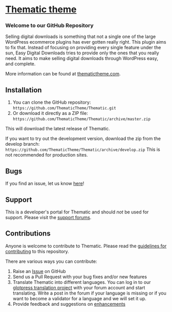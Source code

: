 # [Thematic theme](http://thematictheme.com)  #

### Welcome to our GitHub Repository

Selling digital downloads is something that not a single one of the large WordPress ecommerce plugins has ever gotten really right. This plugin aims to fix that. Instead of focusing on providing every single feature under the sun, Easy Digital Downloads tries to provide only the ones that you really need. It aims to make selling digital downloads through WordPress easy, and complete.

More information can be found at [thematictheme.com](http://thematictheme.com/).

## Installation ##

1. You can clone the GitHub repository: `https://github.com/ThematicTheme/Thematic.git`
2. Or download it directly as a ZIP file: `https://github.com/ThematicTheme/Thematic/archive/master.zip`

This will download the latest release of Thematic. 

If you want to try out the development version, download the zip from the develop branch: `https://github.com/ThematicTheme/Thematic/archive/develop.zip` This is not recommended for production sites.


## Bugs ##
If you find an issue, let us know [here](https://github.com/ThematicTheme/Thematic/issues?state=open)!

## Support ##
This is a developer's portal for Thematic and should _not_ be used for support. Please visit the [support forums](http://thematictheme.com/forums/).

## Contributions ##
Anyone is welcome to contribute to Thematic. Please read the [guidelines for contributing](https://github.com/ThematicTheme/Thematic/blob/master/CONTRIBUTING.md) to this repository.

There are various ways you can contribute:

1. Raise an [Issue](https://github.com/ThematicTheme/Thematic/issues) on GitHub
2. Send us a Pull Request with your bug fixes and/or new features
3. Translate Thematic into different languages. You can log in to our [glotpress translation project](http://translate.thematictheme.com/projects/thematic-framework) with your forum account and start translating. Write a post in the forum if your language is missing  or if you want to become a validator for a language and we will set it up.
4. Provide feedback and suggestions on [enhancements](https://github.com/ThematicTheme/Thematic/issues?direction=desc&labels=enhancement&page=1&sort=created&state=open)

